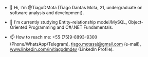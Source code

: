 - 👋 Hi, I'm @TiagoDMota (Tiago Dantas Mota, 21, undergraduate on software analysis and development).

- 🌱 I'm currently studying Entity–relationship model/MySQL, Object-Oriented Programming and C#/.NET Fundamentals.

- 📫 How to reach me: +55 (75)9-8893-9300 (Phone/WhatsApp/Telegram), tiago.motasaj@gmail.com (e-mail), www.linkedin.com/in/tiagodmdev (LinkedIn Profile).
